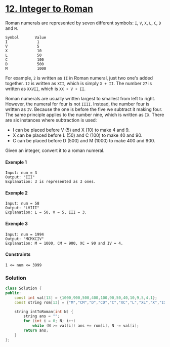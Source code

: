 # [12. Integer to Roman](https://leetcode.com/problems/integer-to-roman/)

Roman numerals are represented by seven different symbols: `I`, `V`, `X`, `L`, `C`, `D` and `M`.

```
Symbol       Value
I             1
V             5
X             10
L             50
C             100
D             500
M             1000
```

For example, `2` is written as `II` in Roman numeral, just two one's added together. `12` is written as `XII`, which is simply `X + II`. The number `27` is written as `XXVII`, which is `XX + V + II`.

Roman numerals are usually written largest to smallest from left to right. However, the numeral for four is not `IIII`. Instead, the number four is written as `IV`. Because the one is before the five we subtract it making four. The same principle applies to the number nine, which is written as `IX`. There are six instances where subtraction is used:

- I can be placed before V (5) and X (10) to make 4 and 9. 
- X can be placed before L (50) and C (100) to make 40 and 90. 
- C can be placed before D (500) and M (1000) to make 400 and 900.

Given an integer, convert it to a roman numeral.

#### Exemple 1

```
Input: num = 3
Output: "III"
Explanation: 3 is represented as 3 ones.
```

#### Exemple 2

```
Input: num = 58
Output: "LVIII"
Explanation: L = 50, V = 5, III = 3.
```

#### Exemple 3

```
Input: num = 1994
Output: "MCMXCIV"
Explanation: M = 1000, CM = 900, XC = 90 and IV = 4.
```

#### Constraints

```
1 <= num <= 3999
```

### Solution

```cpp
class Solution {
public:
    const int val[13] = {1000,900,500,400,100,90,50,40,10,9,5,4,1};
    const string rom[13] = {"M","CM","D","CD","C","XC","L","XL","X","IX","V","IV","I"};

    string intToRoman(int N) {
        string ans = "";
        for (int i = 0; N; i++)
            while (N >= val[i]) ans += rom[i], N -= val[i];
        return ans;
    }
};
```